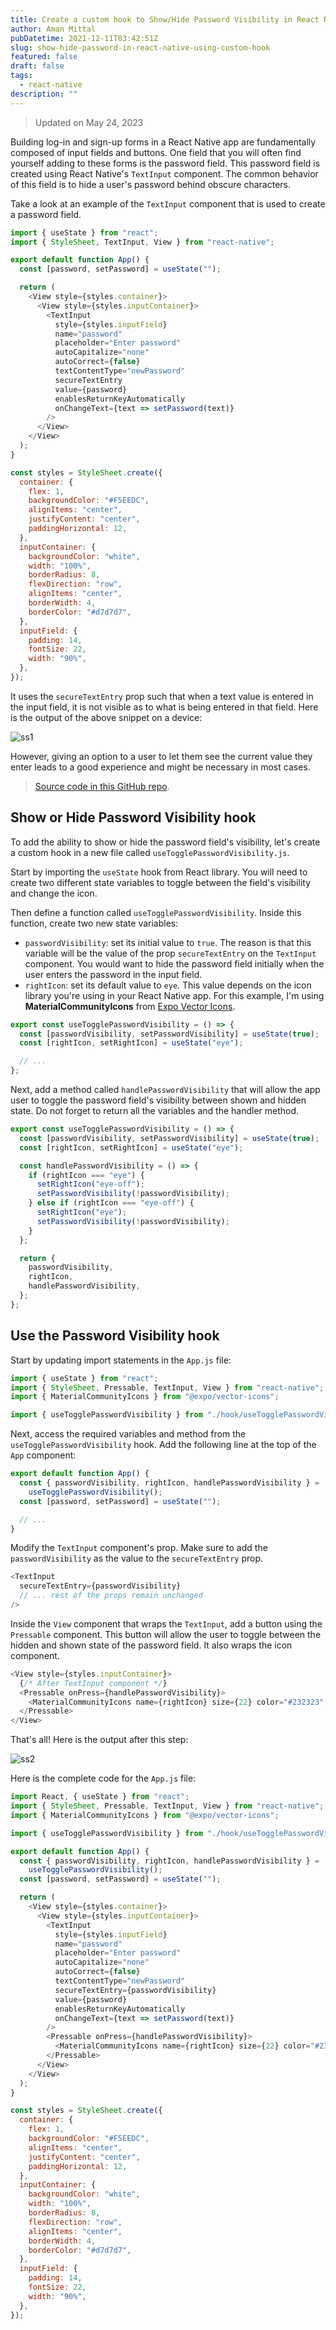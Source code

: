 ```yaml
---
title: Create a custom hook to Show/Hide Password Visibility in React Native
author: Aman Mittal
pubDatetime: 2021-12-11T03:42:51Z
slug: show-hide-password-in-react-native-using-custom-hook
featured: false
draft: false
tags:
  - react-native
description: ""
---
```


> Updated on May 24, 2023

Building log-in and sign-up forms in a React Native app are fundamentally composed of input fields and buttons. One field that you will often find yourself adding to these forms is the password field. This password field is created using React Native's `TextInput` component. The common behavior of this field is to hide a user's password behind obscure characters.

Take a look at an example of the `TextInput` component that is used to create a password field.

```js
import { useState } from "react";
import { StyleSheet, TextInput, View } from "react-native";

export default function App() {
  const [password, setPassword] = useState("");

  return (
    <View style={styles.container}>
      <View style={styles.inputContainer}>
        <TextInput
          style={styles.inputField}
          name="password"
          placeholder="Enter password"
          autoCapitalize="none"
          autoCorrect={false}
          textContentType="newPassword"
          secureTextEntry
          value={password}
          enablesReturnKeyAutomatically
          onChangeText={text => setPassword(text)}
        />
      </View>
    </View>
  );
}

const styles = StyleSheet.create({
  container: {
    flex: 1,
    backgroundColor: "#F5EEDC",
    alignItems: "center",
    justifyContent: "center",
    paddingHorizontal: 12,
  },
  inputContainer: {
    backgroundColor: "white",
    width: "100%",
    borderRadius: 8,
    flexDirection: "row",
    alignItems: "center",
    borderWidth: 4,
    borderColor: "#d7d7d7",
  },
  inputField: {
    padding: 14,
    fontSize: 22,
    width: "90%",
  },
});
```

It uses the `secureTextEntry` prop such that when a text value is entered in the input field, it is not visible as to what is being entered in that field. Here is the output of the above snippet on a device:

![ss1](https://i.imgur.com/kn0yv9z.gif)

However, giving an option to a user to let them see the current value they enter leads to a good experience and might be necessary in most cases.

> [Source code in this GitHub repo](https://github.com/amandeepmittal/react-native-examples/tree/main/password-visibility-custom-hook-example).

## Show or Hide Password Visibility hook

To add the ability to show or hide the password field's visibility, let's create a custom hook in a new file called `useTogglePasswordVisibility.js`.

Start by importing the `useState` hook from React library. You will need to create two different state variables to toggle between the field's visibility and change the icon.

Then define a function called `useTogglePasswordVisibility`. Inside this function, create two new state variables:

- `passwordVisibility`: set its initial value to `true`. The reason is that this variable will be the value of the prop `secureTextEntry` on the `TextInput` component. You would want to hide the password field initially when the user enters the password in the input field.
- `rightIcon`: set its default value to `eye`. This value depends on the icon library you're using in your React Native app. For this example, I'm using **MaterialCommunityIcons** from [Expo Vector Icons](https://docs.expo.dev//guides/icons/#expovector-icons).

```js
export const useTogglePasswordVisibility = () => {
  const [passwordVisibility, setPasswordVisibility] = useState(true);
  const [rightIcon, setRightIcon] = useState("eye");

  // ...
};
```

Next, add a method called `handlePasswordVisibility` that will allow the app user to toggle the password field's visibility between shown and hidden state. Do not forget to return all the variables and the handler method.

```js
export const useTogglePasswordVisibility = () => {
  const [passwordVisibility, setPasswordVisibility] = useState(true);
  const [rightIcon, setRightIcon] = useState("eye");

  const handlePasswordVisibility = () => {
    if (rightIcon === "eye") {
      setRightIcon("eye-off");
      setPasswordVisibility(!passwordVisibility);
    } else if (rightIcon === "eye-off") {
      setRightIcon("eye");
      setPasswordVisibility(!passwordVisibility);
    }
  };

  return {
    passwordVisibility,
    rightIcon,
    handlePasswordVisibility,
  };
};
```

## Use the Password Visibility hook

Start by updating import statements in the `App.js` file:

```js
import { useState } from "react";
import { StyleSheet, Pressable, TextInput, View } from "react-native";
import { MaterialCommunityIcons } from "@expo/vector-icons";

import { useTogglePasswordVisibility } from "./hook/useTogglePasswordVisibility";
```

Next, access the required variables and method from the `useTogglePasswordVisibility` hook. Add the following line at the top of the `App` component:

```js
export default function App() {
  const { passwordVisibility, rightIcon, handlePasswordVisibility } =
    useTogglePasswordVisibility();
  const [password, setPassword] = useState("");

  // ...
}
```

Modify the `TextInput` component's prop. Make sure to add the `passwordVisibility` as the value to the `secureTextEntry` prop.

```js
<TextInput
  secureTextEntry={passwordVisibility}
  // ... rest of the props remain unchanged
/>
```

Inside the `View` component that wraps the `TextInput`, add a button using the `Pressable` component. This button will allow the user to toggle between the hidden and shown state of the password field. It also wraps the icon component.

```js
<View style={styles.inputContainer}>
  {/* After TextInput component */}
  <Pressable onPress={handlePasswordVisibility}>
    <MaterialCommunityIcons name={rightIcon} size={22} color="#232323" />
  </Pressable>
</View>
```

That's all! Here is the output after this step:

![ss2](https://i.imgur.com/rTNH2Ud.gif)

Here is the complete code for the `App.js` file:

```js
import React, { useState } from "react";
import { StyleSheet, Pressable, TextInput, View } from "react-native";
import { MaterialCommunityIcons } from "@expo/vector-icons";

import { useTogglePasswordVisibility } from "./hook/useTogglePasswordVisibility";

export default function App() {
  const { passwordVisibility, rightIcon, handlePasswordVisibility } =
    useTogglePasswordVisibility();
  const [password, setPassword] = useState("");

  return (
    <View style={styles.container}>
      <View style={styles.inputContainer}>
        <TextInput
          style={styles.inputField}
          name="password"
          placeholder="Enter password"
          autoCapitalize="none"
          autoCorrect={false}
          textContentType="newPassword"
          secureTextEntry={passwordVisibility}
          value={password}
          enablesReturnKeyAutomatically
          onChangeText={text => setPassword(text)}
        />
        <Pressable onPress={handlePasswordVisibility}>
          <MaterialCommunityIcons name={rightIcon} size={22} color="#232323" />
        </Pressable>
      </View>
    </View>
  );
}

const styles = StyleSheet.create({
  container: {
    flex: 1,
    backgroundColor: "#F5EEDC",
    alignItems: "center",
    justifyContent: "center",
    paddingHorizontal: 12,
  },
  inputContainer: {
    backgroundColor: "white",
    width: "100%",
    borderRadius: 8,
    flexDirection: "row",
    alignItems: "center",
    borderWidth: 4,
    borderColor: "#d7d7d7",
  },
  inputField: {
    padding: 14,
    fontSize: 22,
    width: "90%",
  },
});
```
